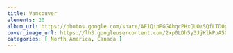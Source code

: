 ```yaml
---
title: Vancouver
elements: 20
album_url: https://photos.google.com/share/AF1QipPGGAhqcPHxQUOaSQfLTD0p9H6mUBLZVm3zK3ZnQQPHxrUlywpgOkS43x8lCrXcIQ?key=blJaR3p6YmQxVW1LTzYxSDRhanlvZnFDS3U2LU5B
cover_image_url: https://lh3.googleusercontent.com/2xp0LDh5y3JjKlkPpA50fze6-fA1lxfgYEvEHuYi307TbiszDoBevkXRXNU03XzXOabuwRx8yOXFmwN0oo_ohy63YuFLP5bpETGK6YmzJnF-eONm3E6ehvIE-PT_xX5G-_xod6o5d8Rb_TkXzXldCCApMH8LOOPZ4_mepobP124Na7FOB4FcTESPVvpy2P7iT_Gw_JG1NzZ4dxaFvQlBkPxxGpAABZPLw5r1FZvObIHXVmhDA_Ug76CpKhIIjTvGsZI5-A7f9s9v_XLGNa9emwaHNn-T_pSADeUlsl4k2B-0opOWDoL4Z-Aek8SYLPLPlzQ5YfZ5NkZt7LEU53_uv9P60876k24uPawOeEzkl-XsJ2ph7Moo1MNyl3e_dNdMGUhT1Ut9TQrX3Y1ESyQZI__cpKzUXdBITJhVWhJMw3JYJLz0APGhLgq_64gGah164_KXKkAy-p_i1ywAlUadXZWJ6kvM8t9YUvDjuBL5PAyP-cF6ngq7LqTpbb6Ag1w-wvo1-O_zDBsKGMofFiWRSawwYpzUdnR8h5plcd2Gdo8LrsSKfgLLjHFf6zevb4fVSCMK3EX8H9kPS6kEVE4FVcclj013C1QmQiDaDJgOY--EMgC0ZtGGd8LXq1ECiasz-A4SOXUFFXFZLMxdIW9JR72eisFVJt0j5m5h-UysNOCMxvicSM7ywrQ=s218-p-k-no
categories: [ North America, Canada ]
---
```

